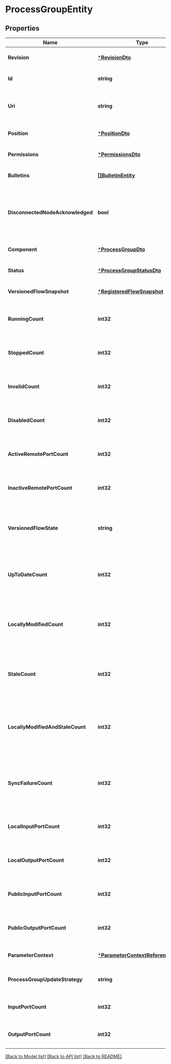 # ProcessGroupEntity

## Properties
Name | Type | Description | Notes
------------ | ------------- | ------------- | -------------
**Revision** | [***RevisionDto**](RevisionDTO.md) |  | [optional] [default to null]
**Id** | **string** | The id of the component. | [optional] [default to null]
**Uri** | **string** | The URI for futures requests to the component. | [optional] [default to null]
**Position** | [***PositionDto**](PositionDTO.md) |  | [optional] [default to null]
**Permissions** | [***PermissionsDto**](PermissionsDTO.md) |  | [optional] [default to null]
**Bulletins** | [**[]BulletinEntity**](BulletinEntity.md) | The bulletins for this component. | [optional] [default to null]
**DisconnectedNodeAcknowledged** | **bool** | Acknowledges that this node is disconnected to allow for mutable requests to proceed. | [optional] [default to null]
**Component** | [***ProcessGroupDto**](ProcessGroupDTO.md) |  | [optional] [default to null]
**Status** | [***ProcessGroupStatusDto**](ProcessGroupStatusDTO.md) |  | [optional] [default to null]
**VersionedFlowSnapshot** | [***RegisteredFlowSnapshot**](RegisteredFlowSnapshot.md) |  | [optional] [default to null]
**RunningCount** | **int32** | The number of running components in this process group. | [optional] [default to null]
**StoppedCount** | **int32** | The number of stopped components in the process group. | [optional] [default to null]
**InvalidCount** | **int32** | The number of invalid components in the process group. | [optional] [default to null]
**DisabledCount** | **int32** | The number of disabled components in the process group. | [optional] [default to null]
**ActiveRemotePortCount** | **int32** | The number of active remote ports in the process group. | [optional] [default to null]
**InactiveRemotePortCount** | **int32** | The number of inactive remote ports in the process group. | [optional] [default to null]
**VersionedFlowState** | **string** | The current state of the Process Group, as it relates to the Versioned Flow | [optional] [default to null]
**UpToDateCount** | **int32** | The number of up to date versioned process groups in the process group. | [optional] [default to null]
**LocallyModifiedCount** | **int32** | The number of locally modified versioned process groups in the process group. | [optional] [default to null]
**StaleCount** | **int32** | The number of stale versioned process groups in the process group. | [optional] [default to null]
**LocallyModifiedAndStaleCount** | **int32** | The number of locally modified and stale versioned process groups in the process group. | [optional] [default to null]
**SyncFailureCount** | **int32** | The number of versioned process groups in the process group that are unable to sync to a registry. | [optional] [default to null]
**LocalInputPortCount** | **int32** | The number of local input ports in the process group. | [optional] [default to null]
**LocalOutputPortCount** | **int32** | The number of local output ports in the process group. | [optional] [default to null]
**PublicInputPortCount** | **int32** | The number of public input ports in the process group. | [optional] [default to null]
**PublicOutputPortCount** | **int32** | The number of public output ports in the process group. | [optional] [default to null]
**ParameterContext** | [***ParameterContextReferenceEntity**](ParameterContextReferenceEntity.md) |  | [optional] [default to null]
**ProcessGroupUpdateStrategy** | **string** | Determines the process group update strategy | [optional] [default to null]
**InputPortCount** | **int32** | The number of input ports in the process group. | [optional] [default to null]
**OutputPortCount** | **int32** | The number of output ports in the process group. | [optional] [default to null]

[[Back to Model list]](../README.md#documentation-for-models) [[Back to API list]](../README.md#documentation-for-api-endpoints) [[Back to README]](../README.md)


